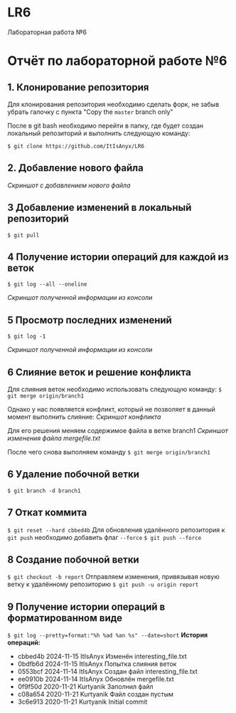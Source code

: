 # LR6
Лабораторная работа №6

# Отчёт по лабораторной работе №6
## 1. Клонирование репозитория
Для клонирования репозитория необходимо сделать форк, не забыв убрать галочку с пункта "Copy the `master` branch only"

После в git bash необходимо перейти в папку, где будет создан локальный репозиторий и выполнить следующую команду:

`$ git clone https://github.com/ItIsAnyx/LR6`

## 2. Добавление нового файла
*Скриншот с добавлением нового файла*

## 3 Добавление изменений в локальный репозиторий
`$ git pull`

## 4 Получение истории операций для каждой из веток
`$ git log --all --oneline`

*Скриншот полученной информации из консоли*

## 5 Просмотр последних изменений
`$ git log -1`

*Скриншот полученной информации из консоли*

## 6 Слияние веток и решение конфликта
Для слияния веток необходимо использовать следующую команду:
`$ git merge origin/branch1`

Однако у нас появляется конфликт, который не позволяет в данный момент выполнить слияние:
*Скриншот конфликта*

Для его решения меняем содержимое файла в ветке branch1
*Скриншот изменения файла mergefile.txt*

После чего снова выполняем команду
`$ git merge origin/branch1`

## 6 Удаление побочной ветки
`$ git branch -d branch1`

## 7 Откат коммита
`$ git reset --hard cbbed4b`
Для обновления удалённого репозитория к `git push` необходимо добавить флаг `--force`
`$ git push --force`

## 8 Создание побочной ветки
`$ git checkout -b report`
Отправляем изменения, привязывая новую ветку к удалённому репозиторию
`$ git push -u origin report`

## 9 Получение истории операций в форматированном виде
`$ git log --pretty=format:"%h %ad %an %s" --date=short`
**История операций:**
* cbbed4b 2024-11-15 ItIsAnyx Изменён interesting_file.txt
* 0bdfb6d 2024-11-15 ItIsAnyx Попытка слияния веток
* 0553bcf 2024-11-14 ItIsAnyx Создан файл interesting_file.txt
* ee0910b 2024-11-14 ItIsAnyx Обновлён mergefile.txt
* 0f9f50d 2020-11-21 Kurtyanik Заполнил файл
* c08a654 2020-11-21 Kurtyanik Файл создан пустым
* 3c6e913 2020-11-21 Kurtyanik Initial commit
